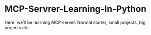 # MCP-Servrer-Learning-In-Python
Here. we'll be learning MCP server. Normal starter, small projects, big projects etc
